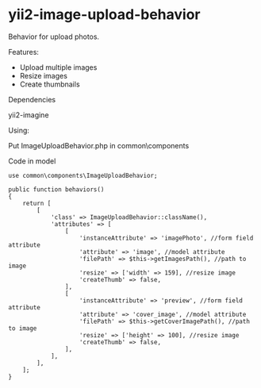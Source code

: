 yii2-image-upload-behavior 
=======================

Behavior for upload photos.

Features:

* Upload multiple images
* Resize images
* Create thumbnails

Dependencies

yii2-imagine

Using:

Put ImageUploadBehavior.php in common\components

Code in model

```
use common\components\ImageUploadBehavior;

public function behaviors()
{
    return [
        [
            'class' => ImageUploadBehavior::className(),
            'attributes' => [
                [
                    'instanceAttribute' => 'imagePhoto', //form field attribute
                    'attribute' => 'image', //model attribute
                    'filePath' => $this->getImagesPath(), //path to image
                    'resize' => ['width' => 159], //resize image
                    'createThumb' => false,
                ],
                [
                    'instanceAttribute' => 'preview', //form field attribute
                    'attribute' => 'cover_image', //model attribute
                    'filePath' => $this->getCoverImagePath(), //path to image
                    'resize' => ['height' => 100], //resize image
                    'createThumb' => false,
                ],
            ],
        ],
    ];
}
```
